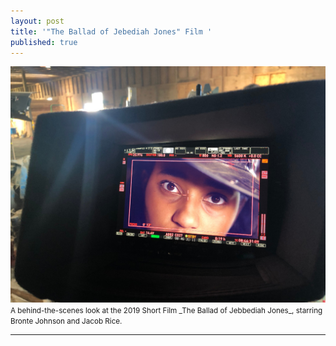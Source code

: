 ```yaml
---
layout: post
title: '"The Ballad of Jebediah Jones" Film '
published: true
---
```


<img src="/FilmJJ.jpg" alt="A behind the scenes look at the FILM" />


<small>
  A behind-the-scenes look at the 2019 Short Film _The Ballad of Jebbediah Jones_, starring Bronte Johnson and Jacob Rice. 
</small>

<hr>
